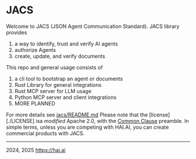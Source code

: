 # JACS 

Welcome to JACS (JSON Agent Communication Standard). JACS library provides

  1. a way to identify, trust and verify AI agents
  2. authorize Agents
  3. create, update, and verify documents

This repo and general usage consists of 
 
  1. a cli tool to bootstrap an agent or documents
  2. Rust Library for general integrations
  3. Rust MCP server for LLM usage
  4. Python MCP server and client integrations
  5. MORE PLANNED


 For more details see [jacs/README.md](jacs/README.md)
 Please note that the [license][./LICENSE] isa  *modified* Apache 2.0, with the [Common Clause](https://commonsclause.com/) preamble. In simple terms, unless you are competing with HAI.AI, you can create commercial products with JACS. 
 
------
2024, 2025 https://hai.ai
